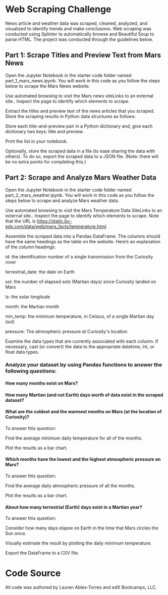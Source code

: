 # Web Scraping Challenge

News article and weather data was scraped, cleaned, analyzed, and visualized to identify trends and make conclusions. Web scraping was conducted using Splinter to automatically browse and Beautiful Soup to parse HTML. The project was conducted through the guidelines below.

## Part 1: Scrape Titles and Preview Text from Mars News
Open the Jupyter Notebook in the starter code folder named part_1_mars_news.ipynb. You will work in this code as you follow the steps below to scrape the Mars News website.

Use automated browsing to visit the Mars news siteLinks to an external site.. Inspect the page to identify which elements to scrape.

Extract the titles and preview text of the news articles that you scraped. Store the scraping results in Python data structures as follows:

Store each title-and-preview pair in a Python dictionary and, give each dictionary two keys: title and preview.

Print the list in your notebook.

Optionally, store the scraped data in a file (to ease sharing the data with others). To do so, export the scraped data to a JSON file. (Note: there will be no extra points for completing this.)

## Part 2: Scrape and Analyze Mars Weather Data
Open the Jupyter Notebook in the starter code folder named part_2_mars_weather.ipynb. You will work in this code as you follow the steps below to scrape and analyze Mars weather data.

Use automated browsing to visit the Mars Temperature Data SiteLinks to an external site.. Inspect the page to identify which elements to scrape. Note that the URL is https://static.bc-edx.com/data/web/mars_facts/temperature.html.

Assemble the scraped data into a Pandas DataFrame. The columns should have the same headings as the table on the website. Here’s an explanation of the column headings:

id: the identification number of a single transmission from the Curiosity rover

terrestrial_date: the date on Earth

sol: the number of elapsed sols (Martian days) since Curiosity landed on Mars

ls: the solar longitude

month: the Martian month

min_temp: the minimum temperature, in Celsius, of a single Martian day (sol)

pressure: The atmospheric pressure at Curiosity's location

Examine the data types that are currently associated with each column. If necessary, cast (or convert) the data to the appropriate datetime, int, or float data types.

### Analyze your dataset by using Pandas functions to answer the following questions:

#### How many months exist on Mars?

#### How many Martian (and not Earth) days worth of data exist in the scraped dataset?

#### What are the coldest and the warmest months on Mars (at the location of Curiosity)? 

To answer this question:

Find the average minimum daily temperature for all of the months.

Plot the results as a bar chart.

#### Which months have the lowest and the highest atmospheric pressure on Mars? 

To answer this question:

Find the average daily atmospheric pressure of all the months.

Plot the results as a bar chart.

#### About how many terrestrial (Earth) days exist in a Martian year?

To answer this question:

Consider how many days elapse on Earth in the time that Mars circles the Sun once.

Visually estimate the result by plotting the daily minimum temperature.

Export the DataFrame to a CSV file.

# Code Source
All code was authored by Lauren Ables-Torres and edX Bootcamps, LLC.
